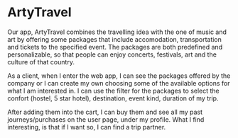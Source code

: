 # ArtyTravel

Our app, ArtyTravel combines the travelling idea with the one of music and art by offering some packages that include accomodation, transportation and tickets
to the specified event. The packages are both predefined and personalizable, so that people can enjoy concerts, festivals, art and the culture 
of that country.

As a client, when I enter the web app, I can see the packages offered by the company or I can create my own choosing some of the available options for what I am interested in.
I can use the filter for the packages to select the confort (hostel, 5 star hotel), destination, event kind, duration of my trip.

After adding them into the cart, I can buy them and see all my past journeys/purchases on the user page, under my profile.
What I find interesting, is that if I want so, I can find a trip partner.

